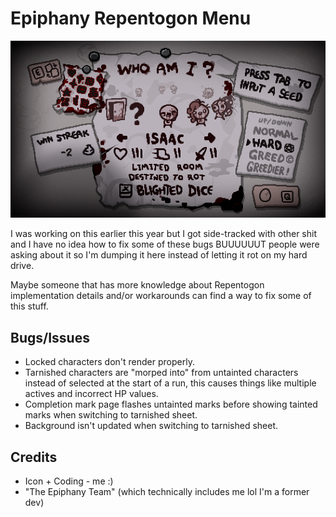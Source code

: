# Epiphany Repentogon Menu

![Alt](image.png?raw=true "pingas!")

I was working on this earlier this year but I got side-tracked with other shit and I have
no idea how to fix some of these bugs BUUUUUUT people were asking about it so I'm
dumping it here instead of letting it rot on my hard drive.

Maybe someone that has more knowledge about Repentogon implementation details
and/or workarounds can find a way to fix some of this stuff.

## Bugs/Issues
- Locked characters don't render properly.
- Tarnished characters are "morped into" from untainted characters instead of selected
at the start of a run, this causes things like multiple actives and incorrect HP values.
- Completion mark page flashes untainted marks before showing tainted marks when
switching to tarnished sheet.
- Background isn't updated when switching to tarnished sheet.

## Credits
- Icon + Coding - me :)
- "The Epiphany Team" (which technically includes me lol I'm a former dev)